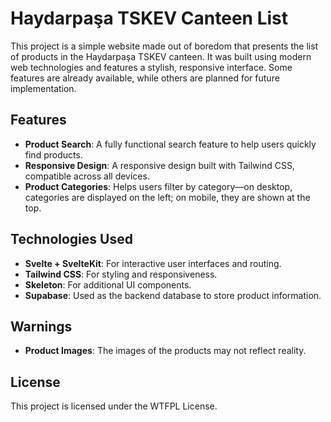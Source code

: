 # Haydarpaşa TSKEV Canteen List

This project is a simple website made out of boredom that presents the list of products in the Haydarpaşa TSKEV canteen. It was built using modern web technologies and features a stylish, responsive interface. Some features are already available, while others are planned for future implementation.

## Features

* **Product Search**: A fully functional search feature to help users quickly find products.
* **Responsive Design**: A responsive design built with Tailwind CSS, compatible across all devices.
* **Product Categories**: Helps users filter by category—on desktop, categories are displayed on the left; on mobile, they are shown at the top.

## Technologies Used

* **Svelte + SvelteKit**: For interactive user interfaces and routing.
* **Tailwind CSS**: For styling and responsiveness.
* **Skeleton**: For additional UI components.
* **Supabase**: Used as the backend database to store product information.

## Warnings

* **Product Images**: The images of the products may not reflect reality.

## License

This project is licensed under the WTFPL License.
